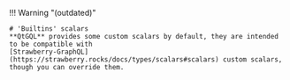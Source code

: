 !!! Warning "(outdated)"

    # 'Builtins' scalars
    **QtGQL** provides some custom scalars by default, they are intended to be compatible with
    [Strawberry-GraphQL](https://strawberry.rocks/docs/types/scalars#scalars) custom scalars,
    though you can override them.

